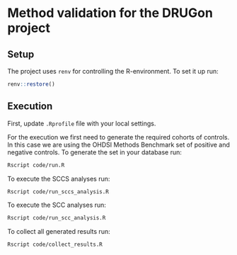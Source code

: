 # Method validation for the DRUGon project

## Setup

The project uses `renv` for controlling the R-environment. To set it up run:

```r
renv::restore()
```

## Execution

First, update `.Rprofile` file with your local settings.

For the execution we first need to generate the required cohorts of controls. In this case we are using the OHDSI
Methods Benchmark set of positive and negative controls. To generate the set in your database run:

```bash
Rscript code/run.R
```

To execute the SCCS analyses run:

```bash
Rscript code/run_sccs_analysis.R
```

To execute the SCC analyses run:

```bash
Rscript code/run_scc_analysis.R
```

To collect all generated results run:

```bash
Rscript code/collect_results.R
```

